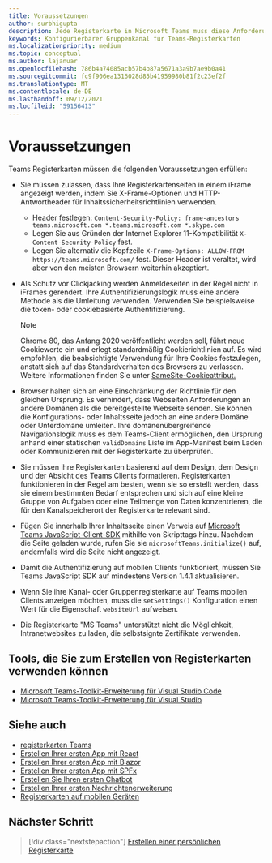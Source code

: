 ```yaml
---
title: Voraussetzungen
author: surbhigupta
description: Jede Registerkarte in Microsoft Teams muss diese Anforderungen erfüllen.
keywords: Konfigurierbarer Gruppenkanal für Teams-Registerkarten
ms.localizationpriority: medium
ms.topic: conceptual
ms.author: lajanuar
ms.openlocfilehash: 786b4a74085acb57b4b87a5671a3a9b7ae9b0a41
ms.sourcegitcommit: fc9f906ea1316028d85b41959980b81f2c23ef2f
ms.translationtype: MT
ms.contentlocale: de-DE
ms.lasthandoff: 09/12/2021
ms.locfileid: "59156413"
---
```

# <a name="prerequisites"></a>Voraussetzungen

Teams Registerkarten müssen die folgenden Voraussetzungen erfüllen:

* Sie müssen zulassen, dass Ihre Registerkartenseiten in einem iFrame angezeigt werden, indem Sie X-Frame-Optionen und HTTP-Antwortheader für Inhaltssicherheitsrichtlinien verwenden.
  * Header festlegen: `Content-Security-Policy: frame-ancestors teams.microsoft.com *.teams.microsoft.com *.skype.com`
  * Legen Sie aus Gründen der Internet Explorer 11-Kompatibilität `X-Content-Security-Policy` fest.
  * Legen Sie alternativ die Kopfzeile `X-Frame-Options: ALLOW-FROM https://teams.microsoft.com/` fest. Dieser Header ist veraltet, wird aber von den meisten Browsern weiterhin akzeptiert.

* Als Schutz vor Clickjacking werden Anmeldeseiten in der Regel nicht in iFrames gerendert. Ihre Authentifizierungslogik muss eine andere Methode als die Umleitung verwenden. Verwenden Sie beispielsweise die token- oder cookiebasierte Authentifizierung.

    > [!NOTE]
    > Chrome 80, das Anfang 2020 veröffentlicht werden soll, führt neue Cookiewerte ein und erlegt standardmäßig Cookierichtlinien auf. Es wird empfohlen, die beabsichtigte Verwendung für Ihre Cookies festzulegen, anstatt sich auf das Standardverhalten des Browsers zu verlassen. Weitere Informationen finden Sie unter [SameSite-Cookieattribut.](../../resources/samesite-cookie-update.md)

* Browser halten sich an eine Einschränkung der Richtlinie für den gleichen Ursprung. Es verhindert, dass Webseiten Anforderungen an andere Domänen als die bereitgestellte Webseite senden. Sie können die Konfigurations- oder Inhaltsseite jedoch an eine andere Domäne oder Unterdomäne umleiten. Ihre domänenübergreifende Navigationslogik muss es dem Teams-Client ermöglichen, den Ursprung anhand einer statischen `validDomains` Liste im App-Manifest beim Laden oder Kommunizieren mit der Registerkarte zu überprüfen.

* Sie müssen ihre Registerkarten basierend auf dem Design, dem Design und der Absicht des Teams Clients formatieren. Registerkarten funktionieren in der Regel am besten, wenn sie so erstellt werden, dass sie einem bestimmten Bedarf entsprechen und sich auf eine kleine Gruppe von Aufgaben oder eine Teilmenge von Daten konzentrieren, die für den Kanalspeicherort der Registerkarte relevant sind.

* Fügen Sie innerhalb Ihrer Inhaltsseite einen Verweis auf [Microsoft Teams JavaScript-Client-SDK](/javascript/api/overview/msteams-client) mithilfe von Skripttags hinzu. Nachdem die Seite geladen wurde, rufen Sie sie `microsoftTeams.initialize()` auf, andernfalls wird die Seite nicht angezeigt.

* Damit die Authentifizierung auf mobilen Clients funktioniert, müssen Sie Teams JavaScript SDK auf mindestens Version 1.4.1 aktualisieren.

* Wenn Sie ihre Kanal- oder Gruppenregisterkarte auf Teams mobilen Clients anzeigen möchten, muss die `setSettings()` Konfiguration einen Wert für die Eigenschaft `websiteUrl` aufweisen.

* Die Registerkarte "MS Teams" unterstützt nicht die Möglichkeit, Intranetwebsites zu laden, die selbstsignte Zertifikate verwenden.

## <a name="tools-you-can-use-to-build-tabs"></a>Tools, die Sie zum Erstellen von Registerkarten verwenden können
* [Microsoft Teams-Toolkit-Erweiterung für Visual Studio Code](../../toolkit/visual-studio-code-overview.md)
* [Microsoft Teams-Toolkit-Erweiterung für Visual Studio](../../toolkit/visual-studio-overview.md)

## <a name="see-also"></a>Siehe auch

* [registerkarten Teams](~/tabs/what-are-tabs.md)
* [Erstellen Ihrer ersten App mit React](../../get-started/first-app-react.md)
* [Erstellen Ihrer ersten App mit Blazor](../../get-started/first-app-blazor.md)
* [Erstellen Ihrer ersten App mit SPFx](../../get-started/first-app-spfx.md)
* [Erstellen Sie Ihren ersten Chatbot](../../get-started/first-app-bot.md)
* [Erstellen Ihrer ersten Nachrichtenerweiterung](../../get-started/first-message-extension.md)
* [Registerkarten auf mobilen Geräten](~/tabs/design/tabs-mobile.md)

## <a name="next-step"></a>Nächster Schritt

> [!div class="nextstepaction"]
> [Erstellen einer persönlichen Registerkarte](~/tabs/how-to/create-personal-tab.md)
